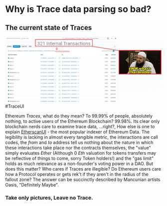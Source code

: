 # Why is Trace data parsing so bad?
## The current state of Traces

![EtherscanUI](../resources/img/WhatsThatBrother.png)  #TraceUI

Ethereum *Traces*, what do they mean? To 99.99% of people, absolutely nothing, to active users of the Ethereum Blockchain? 99.98%. Its clear only blockchain nerds care to examine trace data, ...right?, How else is one to explain [EtherscanUI](../resources/img/WhatsThatBrother.png) - the most popular indexer of Ethereum Data. The legibility is lacking in almost every tangible metric, the interactions are call codes, the *from* and *to* address tell us nothing about the nature in which these interactions take place nor the contracts themselves, the "value" simply evaluates *Ether* (Although 0 *Eth* valuation for tokens transfers may be reflective of things to come, sorry Token holders!) and the "gas limit" holds as much relevance as a non-founder's voting power in a DAO. But does this matter? Who cares if Traces are illegible? Do Ethereum users care how a Protocol operates or gets rek't if they aren't in the radius of the fallout zone? The answer can be succinctly described by Mancunian artists Oasis, "Definitely Maybe".


### Take only pictures, Leave no Trace.

